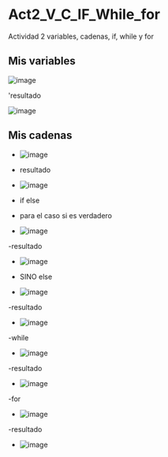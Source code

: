 # Act2_V_C_IF_While_for
Actividad 2 variables, cadenas, if, while y for

## Mis variables
![image](https://github.com/user-attachments/assets/6c916541-51c2-4581-89a1-0689fc943459)

'resultado

![image](https://github.com/user-attachments/assets/c06d6336-81af-46a7-8cf4-0d48085ab65f)


## Mis cadenas
- ![image](https://github.com/user-attachments/assets/785dd0b4-856f-4d91-8e89-e177af3ea0bc)

- resultado
- ![image](https://github.com/user-attachments/assets/7245d5d3-d2f3-4ca6-b2fa-300f60dac038)

- if else
- para el caso si es verdadero
- ![image](https://github.com/user-attachments/assets/1f1db03c-b536-45a3-9eb0-32d903967b71)

-resultado
- ![image](https://github.com/user-attachments/assets/14969b61-54ff-4e61-b39b-7402893adf0e)

- SINO else

- ![image](https://github.com/user-attachments/assets/a91d77fb-3eee-41fa-b7df-8a196cee5e79)

-resultado

- ![image](https://github.com/user-attachments/assets/5148b85a-956a-4a2d-9ed8-ccabefa451ac)

-while

- ![image](https://github.com/user-attachments/assets/9083c3eb-1d30-48b2-8a9c-b0da2f1c52fa)


-resultado

- ![image](https://github.com/user-attachments/assets/cecb8f98-a5ea-4d6b-919f-fca99ed8951c)

-for

- ![image](https://github.com/user-attachments/assets/d111f061-a445-4d1b-8f5f-f33f4ab129b7)

-resultado

- ![image](https://github.com/user-attachments/assets/695dcc07-3c04-4419-9b96-ad4aeceae3c9)

